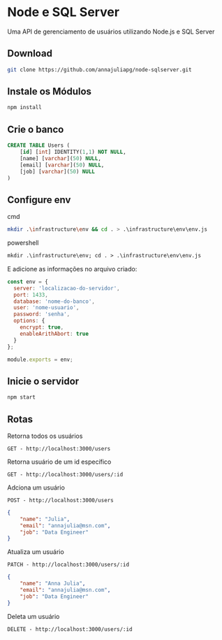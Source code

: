 # Node e SQL Server

Uma API de gerenciamento de usuários utilizando Node.js e SQL Server

## Download

```bash
git clone https://github.com/annajuliapg/node-sqlserver.git
```

## Instale os Módulos

```bash
npm install
```

## Crie o banco
```sql
CREATE TABLE Users (
	[id] [int] IDENTITY(1,1) NOT NULL,
	[name] [varchar](50) NULL,
	[email] [varchar](50) NULL,
	[job] [varchar](50) NULL
)
```
## Configure env

cmd
```bash
mkdir .\infrastructure\env && cd . > .\infrastructure\env\env.js
```

powershell
```ps
mkdir .\infrastructure\env; cd . > .\infrastructure\env\env.js
```

E adicione as informações no arquivo criado:

```js
const env = {
  server: 'localizacao-do-servidor',
  port: 1433,
  database: 'nome-do-banco',
  user: 'nome-usuario',
  password: 'senha',
  options: {
    encrypt: true,
    enableArithAbort: true
  }
};

module.exports = env;
```

## Inicie o servidor

```bash
npm start
```

## Rotas

Retorna todos os usuários
```
GET - http://localhost:3000/users
```
Retorna usuário de um id específico
```
GET - http://localhost:3000/users/:id
```
Adciona um usuário
```
POST - http://localhost:3000/users
```
```json
{
    "name": "Julia",
    "email": "annajulia@msn.com",
    "job": "Data Engineer"
}
```
Atualiza um usuário
```
PATCH - http://localhost:3000/users/:id
```
```json
{
    "name": "Anna Julia",
    "email": "annajulia@msn.com",
    "job": "Data Engineer"
}
```
Deleta um usuário

```
DELETE - http://localhost:3000/users/:id
```